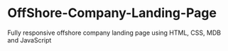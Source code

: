 # OffShore-Company-Landing-Page
Fully responsive offshore company landing page using HTML, CSS, MDB and JavaScript
